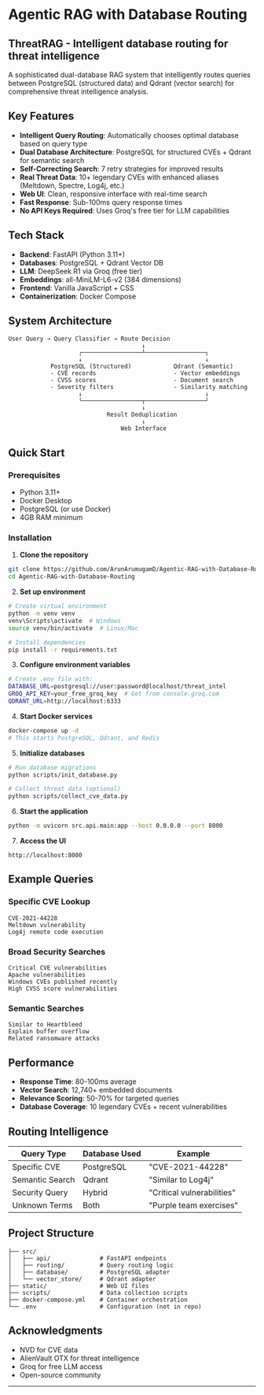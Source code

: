 # Agentic RAG with Database Routing

## ThreatRAG - Intelligent database routing for threat intelligence

A sophisticated dual-database RAG system that intelligently routes queries between PostgreSQL (structured data) and Qdrant (vector search) for comprehensive threat intelligence analysis. 

## Key Features

- **Intelligent Query Routing**: Automatically chooses optimal database based on query type
- **Dual Database Architecture**: PostgreSQL for structured CVEs + Qdrant for semantic search
- **Self-Correcting Search**: 7 retry strategies for improved results
- **Real Threat Data**: 10+ legendary CVEs with enhanced aliases (Meltdown, Spectre, Log4j, etc.)
- **Web UI**: Clean, responsive interface with real-time search
- **Fast Response**: Sub-100ms query response times
- **No API Keys Required**: Uses Groq's free tier for LLM capabilities

## Tech Stack

- **Backend**: FastAPI (Python 3.11+)
- **Databases**: PostgreSQL + Qdrant Vector DB
- **LLM**: DeepSeek R1 via Groq (free tier)
- **Embeddings**: all-MiniLM-L6-v2 (384 dimensions)
- **Frontend**: Vanilla JavaScript + CSS
- **Containerization**: Docker Compose

## System Architecture

```
User Query → Query Classifier → Route Decision
                                      ↓
                    ┌─────────────────┴─────────────────┐
                    ↓                                   ↓
            PostgreSQL (Structured)            Qdrant (Semantic)
            - CVE records                      - Vector embeddings
            - CVSS scores                      - Document search
            - Severity filters                 - Similarity matching
                    ↓                                   ↓
                    └─────────────────┬─────────────────┘
                                      ↓
                            Result Deduplication
                                      ↓
                                Web Interface
```

## Quick Start

### Prerequisites
- Python 3.11+
- Docker Desktop
- PostgreSQL (or use Docker)
- 4GB RAM minimum

### Installation

1. **Clone the repository**
```bash
git clone https://github.com/ArunArumugamD/Agentic-RAG-with-Database-Routing.git
cd Agentic-RAG-with-Database-Routing
```

2. **Set up environment**
```bash
# Create virtual environment
python -m venv venv
venv\Scripts\activate  # Windows
source venv/bin/activate  # Linux/Mac

# Install dependencies
pip install -r requirements.txt
```

3. **Configure environment variables**
```bash
# Create .env file with:
DATABASE_URL=postgresql://user:password@localhost/threat_intel
GROQ_API_KEY=your_free_groq_key  # Get from console.groq.com
QDRANT_URL=http://localhost:6333
```

4. **Start Docker services**
```bash
docker-compose up -d
# This starts PostgreSQL, Qdrant, and Redis
```

5. **Initialize databases**
```bash
# Run database migrations
python scripts/init_database.py

# Collect threat data (optional)
python scripts/collect_cve_data.py
```

6. **Start the application**
```bash
python -m uvicorn src.api.main:app --host 0.0.0.0 --port 8000
```

7. **Access the UI**
```
http://localhost:8000
```

## Example Queries

### Specific CVE Lookup
```
CVE-2021-44228
Meltdown vulnerability
Log4j remote code execution
```

### Broad Security Searches
```
Critical CVE vulnerabilities
Apache vulnerabilities
Windows CVEs published recently
High CVSS score vulnerabilities
```

### Semantic Searches
```
Similar to Heartbleed
Explain buffer overflow
Related ransomware attacks
```

## Performance

- **Response Time**: 80-100ms average
- **Vector Search**: 12,740+ embedded documents
- **Relevance Scoring**: 50-70% for targeted queries
- **Database Coverage**: 10 legendary CVEs + recent vulnerabilities

## Routing Intelligence

| Query Type | Database Used | Example |
|------------|--------------|---------|
| Specific CVE | PostgreSQL | "CVE-2021-44228" |
| Semantic Search | Qdrant | "Similar to Log4j" |
| Security Query | Hybrid | "Critical vulnerabilities" |
| Unknown Terms | Both | "Purple team exercises" |

## Project Structure

```
├── src/
│   ├── api/              # FastAPI endpoints
│   ├── routing/          # Query routing logic
│   ├── database/         # PostgreSQL adapter
│   └── vector_store/     # Qdrant adapter
├── static/               # Web UI files
├── scripts/              # Data collection scripts
├── docker-compose.yml    # Container orchestration
└── .env                  # Configuration (not in repo)
```

## Acknowledgments

- NVD for CVE data
- AlienVault OTX for threat intelligence
- Groq for free LLM access
- Open-source community

---